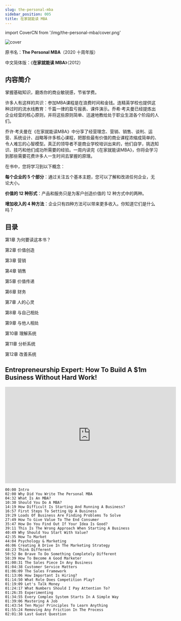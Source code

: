 ```yaml
---
slug: the-personal-mba
sidebar_position: 005
title: 在家就能读 MBA
---
```


import CoverCN from '/img/the-personal-mba/cover.png'

<img src={CoverCN} alt="cover" style={{width:240}} />

原书名：**The Personal MBA**（2020 十周年版）

中文简体版：《**在家就能读 MBA**》（2012）

## 内容简介

掌握基础知识，磨炼你的商业敏锐感，节省学费。

许多人有这样的共识：参加MBA课程是在浪费时间和金钱。连精英学校也提供这种过时的流水线教育：千篇一律的盈亏报表、课件演示。乔希·考夫曼已经提炼出企业经营的核心原则，并将这些原则简单、迅速地教给处于职业生涯各个阶段的人们。

乔许·考夫曼在《在家就能读MBA》中分享了经营理念、营销、销售、谈判、运营、系统设计、战略等许多核心课程，把那些最有价值的商业课程浓缩成简单的、令人难忘的心智模型。真正的领导者不是商业学校培训出来的，他们自学，挑选知识、技巧和他们成功所需要的经验。一周内读完《在家就能读MBA》，你将会学习到那些需要花费许多人一生时间去掌握的原理。


在书中，您将学习到以下概念：

**每个企业的 5 个部分**：通过关注五个基本主题，您可以了解和改进任何企业，无论大小。

**价值的 12 种形式**：产品和服务只是为客户创造价值的 12 种方式中的两种。

**增加收入的 4 种方法**：企业只有四种方法可以带来更多收入。你知道它们是什么吗？


## 目录

第1章 为何要读这本书？

第2章 价值创造

第3章 营销

第4章 销售

第5章 价值传递

第6章 财务

第7章 人的心灵

第8章 与自己相处

第9章 与他人相处

第10章 理解系统

第11章 分析系统

第12章 改善系统



## Entrepreneurship Expert: How To Build A $1m Business Without Hard Work!

<iframe width="560" height="315" src="https://www.youtube.com/embed/kxLmeUIXXtU?si=UVmrczaAP6HnjdVt" title="YouTube video player" frameborder="0" allow="accelerometer; autoplay; clipboard-write; encrypted-media; gyroscope; picture-in-picture; web-share" referrerpolicy="strict-origin-when-cross-origin" allowfullscreen></iframe>

```
00:00 Intro
02:00 Why Did You Write The Personal MBA 
04:32 What Is An MBA? 
10:30 Should You Do A MBA?
14:19 How Difficult Is Starting And Running A Business? 
16:57 First Steps To Setting Up A Business 
19:29 Loads Of Business Are Finding Problems To Solve 
27:49 How To Give Value To The End Consumer 
35:47 How Do You Find Out If Your Idea Is Good? 
39:11 This Is The Wrong Approach When Starting A Business 
40:49 Why Should You Start With Value? 
42:35 How To Market 
44:04 Psychology & Marketing 
46:06 Creating A Drive In The Marketing Strategy 
48:23 Think Different 
50:52 Be Brave To Do Something Completely Different 
58:39 How To Become A Good Marketer 
01:00:31 The Sales Piece In Any Business 
01:04:38 Customer Service Matters 
01:06:09 The Sales Framework 
01:13:06 How Important Is Hiring? 
01:14:50 What Role Does Competition Play? 
01:19:09 Let's Talk Money 
01:24:17 What Numbers Should I Pay Attention To? 
01:26:35 Experimenting 
01:34:55 Every Complex System Starts In A Simple Way 
01:39:06 Mastering A Job 
01:43:54 Ten Major Principles To Learn Anything 
01:55:24 Removing Any Friction In The Process 
02:01:38 Last Guest Question
```






